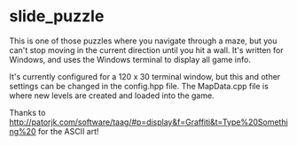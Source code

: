 # slide_puzzle

This is one of those puzzles where you navigate through a maze, but
you can't stop moving in the current direction until you hit a wall.
It's written for Windows, and uses the Windows terminal to display
all game info.

It's currently configured for a 120 x 30 terminal window, but this
and other settings can be changed in the config.hpp file. The MapData.cpp
file is where new levels are created and loaded into the game.

Thanks to http://patorjk.com/software/taag/#p=display&f=Graffiti&t=Type%20Something%20
for the ASCII art!
